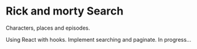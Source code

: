 # Rick and morty Search

Characters, places and episodes.

Using React with hooks.
Implement searching and paginate.
In progress...
